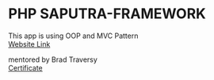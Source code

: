 # PHP SAPUTRA-FRAMEWORK

This app is using OOP and MVC Pattern
<br/>
[Website Link](https://shareposts2022.000webhostapp.com/)

mentored by Brad Traversy
<br/>
[Certificate](https://udemy-certificate.s3.amazonaws.com/image/UC-75de2765-8477-4adc-b1b0-81c90b4a5a7d.jpg)
